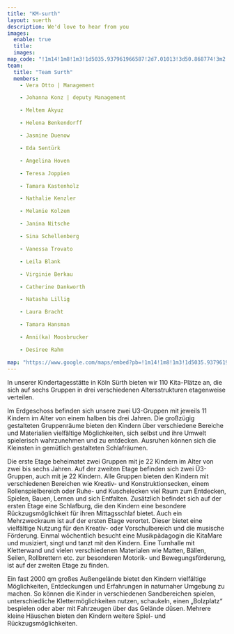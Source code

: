 ```yaml
---
title: "KM-surth"
layout: suerth
description: We'd love to hear from you
images:
  enable: true
  title:
  images:
map_code: "!1m14!1m8!1m3!1d5035.937961966587!2d7.01013!3d50.868774!3m2!1i1024!2i768!4f13.1!3m3!1m2!1s0x0%3A0x293231024c8a77d2!2sKitaMare%20gGmbH!5e0!3m2!1sen!2sus!4v1662346452898!5m2!1sen!2sus"
team:
  title: "Team Surth"
  members:
    - Vera Otto | Management

    - Johanna Konz | deputy Management

    - Meltem Akyuz

    - Helena Benkendorff

    - Jasmine Duenow

    - Eda Sentürk

    - Angelina Hoven

    - Teresa Joppien

    - Tamara Kastenholz

    - Nathalie Kenzler

    - Melanie Kolzem

    - Janina Nitsche

    - Sina Schellenberg

    - Vanessa Trovato

    - Leila Blank

    - Virginie Berkau

    - Catherine Dankworth

    - Natasha Lillig

    - Laura Bracht

    - Tamara Hansman

    - Anni(ka) Moosbrucker

    - Desiree Rahm

map: "https://www.google.com/maps/embed?pb=!1m14!1m8!1m3!1d5035.937961966587!2d7.01013!3d50.868774!3m2!1i1024!2i768!4f13.1!3m3!1m2!1s0x0%3A0x293231024c8a77d2!2sKitaMare%20gGmbH!5e0!3m2!1sen!2sus!4v1662346452898!5m2!1sen!2sus"
---
```


In unserer Kindertagesstätte in Köln Sürth bieten wir 110 Kita-Plätze an, die sich auf sechs Gruppen in drei verschiedenen Altersstrukturen etagenweise verteilen.

Im Erdgeschoss befinden sich unsere zwei U3-Gruppen mit jeweils 11 Kindern im Alter von einem halben bis drei Jahren. Die großzügig gestalteten Gruppenräume bieten den Kindern über verschiedene Bereiche und Materialien vielfältige Möglichkeiten, sich selbst und ihre Umwelt spielerisch wahrzunehmen und zu entdecken. Ausruhen können sich die Kleinsten in gemütlich gestalteten Schlafräumen.

Die erste Etage beheimatet zwei Gruppen mit je 22 Kindern im Alter von zwei bis sechs Jahren. Auf der zweiten Etage befinden sich zwei Ü3-Gruppen, auch mit je 22 Kindern. Alle Gruppen bieten den Kindern mit verschiedenen Bereichen wie Kreativ- und Konstruktionsecken, einem Rollenspielbereich oder Ruhe- und Kuschelecken viel Raum zum Entdecken, Spielen, Bauen, Lernen und sich Entfalten. Zusätzlich befindet sich auf der ersten Etage eine Schlafburg, die den Kindern eine besondere Rückzugsmöglichkeit für ihren Mittagsschlaf bietet. Auch ein Mehrzweckraum ist auf der ersten Etage verortet. Dieser bietet eine vielfältige Nutzung für den Kreativ- oder Vorschulbereich und die musische Förderung. Einmal wöchentlich besucht eine Musikpädagogin die KitaMare und musiziert, singt und tanzt mit den Kindern. Eine Turnhalle mit Kletterwand und vielen verschiedenen Materialen wie Matten, Bällen, Seilen, Rollbrettern etc. zur besonderen Motorik- und Bewegungsförderung, ist auf der zweiten Etage zu finden.

Ein fast 2000 qm großes Außengelände bietet den Kindern vielfältige Möglichkeiten, Entdeckungen und Erfahrungen in naturnaher Umgebung zu machen. So können die Kinder in verschiedenen Sandbereichen spielen, unterschiedliche Klettermöglichkeiten nutzen, schaukeln, einen „Bolzplatz“ bespielen oder aber mit Fahrzeugen über das Gelände düsen. Mehrere kleine Häuschen bieten den Kindern weitere Spiel- und Rückzugsmöglichkeiten.
